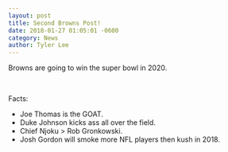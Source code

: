 ```yaml
---
layout: post
title: Second Browns Post!
date: 2018-01-27 01:05:01 -0600
category: News
author: Tyler Lee
---
```


Browns are going to win the super bowl in 2020.

<br>

Facts:

- Joe Thomas is the GOAT.
- Duke Johnson kicks ass all over the field.
- Chief Njoku > Rob Gronkowski.
- Josh Gordon will smoke more NFL players then kush in 2018.

